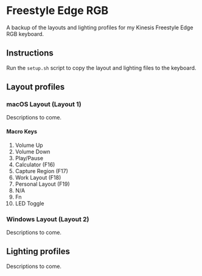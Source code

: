 # Freestyle Edge RGB

A backup of the layouts and lighting profiles for my Kinesis Freestyle Edge RGB keyboard.

## Instructions

Run the `setup.sh` script to copy the layout and lighting files to the keyboard.

## Layout profiles

### macOS Layout (Layout 1)

Descriptions to come.

#### Macro Keys

1. Volume Up
2. Volume Down
3. Play/Pause
4. Calculator (F16)
5. Capture Region (F17)
6. Work Layout (F18)
7. Personal Layout (F19)
8. N/A
9. Fn
10. LED Toggle

### Windows Layout (Layout 2)

Descriptions to come.

## Lighting profiles

Descriptions to come.
